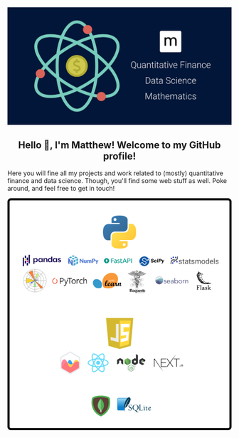 <div align="center">
  <img alt="matthew mercuri" src="matthewmercuri.png" width=550></img>
  <br/>
  <h2>Hello 👋, I'm Matthew! Welcome to my GitHub profile!</h2>
</div>

Here you will fine all my projects and work related to (mostly) quantitative finance and data science. Though, you'll find some web stuff as well. Poke around, and feel free to get in touch!

<div align="center">
  <img alt="tech stack" src="techstack.png" width=550></img>
</div>
